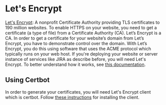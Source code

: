 # Let's Encrypt

[Let's Encrypt](https://letsencrypt.org/): A nonprofit Certificate Authority providing TLS certificates to 190 million websites.
To enable HTTPS on your website, you need to get a certificate (a type of file) from a Certificate Authority (CA). Let’s Encrypt is a CA. In order to get a certificate for your website’s domain from Let’s Encrypt, you have to demonstrate control over the domain. With Let’s Encrypt, you do this using software that uses the ACME protocol which typically runs on your web host.
If you're deploying your website or server instance of services like JIRA as describe before, you will need Let's Encrypt.
To better understand how it works, see [this documentation](https://letsencrypt.org/how-it-works/).

## Using Certbot

In order to generate your certificates, you will need Let's Encrypt client which is certbot. Follow [these instructions](https://certbot.eff.org/) for installing the client.



